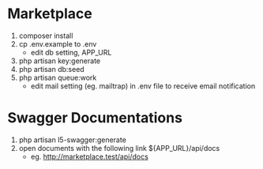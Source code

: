 # Marketplace

1. composer install
2. cp .env.example to .env
    - edit db setting, APP_URL
3. php artisan key:generate
4. php artisan db:seed
5. php artisan queue:work
   - edit mail setting (eg. mailtrap) in .env file to receive email notification

# Swagger Documentations

1. php artisan l5-swagger:generate
2. open documents with the following link ${APP_URL}/api/docs
   - eg. http://marketplace.test/api/docs